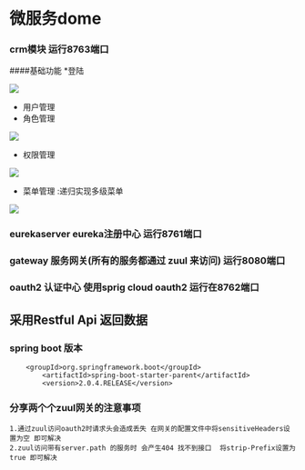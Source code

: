 # 微服务dome


### crm模块   运行8763端口
####基础功能
*登陆

![](https://www.cnblogs.com/images/cnblogs_com/yangqifang/1331045/o_QQ%e6%88%aa%e5%9b%be20181227174522.png)
* 用户管理
* 角色管理

![](https://www.cnblogs.com/images/cnblogs_com/yangqifang/1331045/o_QQ%e6%88%aa%e5%9b%be20181227174820.png)
* 权限管理

![](https://www.cnblogs.com/images/cnblogs_com/yangqifang/1331045/o_QQ%e6%88%aa%e5%9b%be20181227174843.png)

* 菜单管理 :递归实现多级菜单

![](https://www.cnblogs.com/images/cnblogs_com/yangqifang/1331045/o_QQ%e6%88%aa%e5%9b%be20181227174843.png)
### eurekaserver  eureka注册中心 运行8761端口
### gateway  服务网关(所有的服务都通过 zuul 来访问) 运行8080端口

### oauth2 认证中心 使用sprig cloud oauth2 运行在8762端口

## 采用Restful Api 返回数据 

### spring boot 版本
		
		<groupId>org.springframework.boot</groupId>
            <artifactId>spring-boot-starter-parent</artifactId>
            <version>2.0.4.RELEASE</version>

### 分享两个个zuul网关的注意事项 

	1.通过zuul访问oauth2时请求头会造成丢失 在网关的配置文件中将sensitiveHeaders设置为空 即可解决
	2.zuul访问带有server.path 的服务时 会产生404 找不到接口  将strip-Prefix设置为true 即可解决
